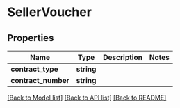 # SellerVoucher

## Properties
Name | Type | Description | Notes
------------ | ------------- | ------------- | -------------
**contract_type** | **string** |  | 
**contract_number** | **string** |  | 

[[Back to Model list]](../README.md#documentation-for-models) [[Back to API list]](../README.md#documentation-for-api-endpoints) [[Back to README]](../README.md)


